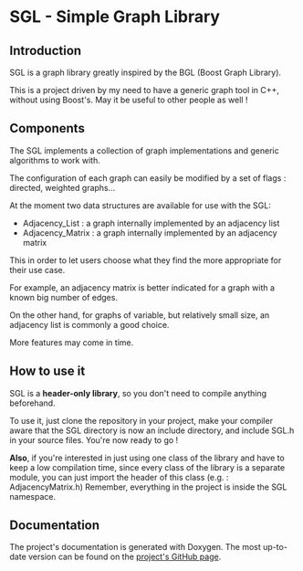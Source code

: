 SGL - Simple Graph Library
==========================

Introduction
------------

SGL is a graph library greatly inspired by the BGL (Boost Graph Library).

This is a project driven by my need to have a generic graph tool in C++, without using Boost's. May it be useful to other people as well !

Components
----------

The SGL implements a collection of graph implementations and generic algorithms to work with.

The configuration of each graph can easily be modified by a set of flags : directed, weighted graphs...

At the moment two data structures are available for use with the SGL:
- Adjacency_List : a graph internally implemented by an adjacency list
- Adjacency_Matrix : a graph internally implemented by an adjacency matrix

This in order to let users choose what they find the more appropriate for their use case.

For example, an adjacency matrix is better indicated for a graph with a known big number of edges.

On the other hand, for graphs of variable, but relatively small size, an adjacency list is commonly a good choice.

More features may come in time.


How to use it
---------------

SGL is a **header-only library**, so you don't need to compile anything beforehand.

To use it, just clone the repository in your project, make your compiler aware that the SGL directory is now an include directory, and include SGL.h in your source files. You're now ready to go !

**Also**, if you're interested in just using one class of the library and have to keep a low compilation time, since every class of the library is a separate module, you can just import the header of this class (e.g. : AdjacencyMatrix.h) 
Remember, everything in the project is inside the SGL namespace.

Documentation
-------------

The project's documentation is generated with Doxygen. The most up-to-date version can be found on the [project's GitHub page](http://scylardor.github.io/sgl/).